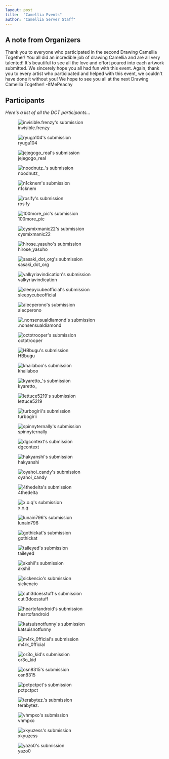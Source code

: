 ```yaml
---
layout: post
title:  "Camellia Events"
author: "Camellia Server Staff"
---
```


## A note from Organizers

Thank you to everyone who participated in the second Drawing Camellia Together! You all did an incredible job of drawing Camellia and are all very talented! It's beautiful to see all the love and effort poured into each artwork submitted. We sincerely hope you all had fun with this event. Again, thank you to every artist who participated and helped with this event, we couldn't have done it without you! We hope to see you all at the next Drawing Camellia Together! -ItMePeachy

## Participants

*Here's a list of all the DCT participants...*

<!-- stupid hacky way of keeping pictures styled -->
<div class="flexRow picture">
<figure>
    <img class="sizingCSS" src="/assets/images/DCT/invisible.frenzy.png"
         alt="invisible.frenzy's submission">
    <figcaption>invisible.frenzy</figcaption>
</figure>
</div>

<div class="flexRow picture">
<figure>
    <img class="sizingCSS" src="/assets/images/DCT/154852.jpg"
         alt="ryuga104's submission">
    <figcaption>ryuga104</figcaption>
</figure>
</div>

<div class="flexRow picture">
<figure>
    <img class="sizingCSS" src="/assets/images/DCT/1747_20230928192420.png"
         alt="jejegogo_real's submission">
    <figcaption>jejegogo_real</figcaption>
</figure>
</div>

<div class="flexRow picture">
<figure>
    <img class="sizingCSS" src="/assets/images/DCT/20230927_230803.jpg"
         alt="noodnutz_'s submission">
    <figcaption>noodnutz_</figcaption>
</figure>
</div>

<div class="flexRow picture">
<figure>
    <img class="sizingCSS" src="/assets/images/DCT/6.png"
         alt="n1cknem's submission">
    <figcaption>n1cknem</figcaption>
</figure>
</div>

<div class="flexRow picture">
<figure>
    <img class="sizingCSS" src="/assets/images/DCT/CAMETEK.png"
         alt="rosify's submission">
    <figcaption>rosify</figcaption>
</figure>
</div>

<div class="flexRow picture">
<figure>
    <img class="sizingCSS" src="/assets/images/DCT/HBD2023_Original.png"
         alt="100more_pic's submission">
    <figcaption>100more_pic</figcaption>
</figure>
</div>

<div class="flexRow picture">
<figure>
    <img class="sizingCSS" src="/assets/images/DCT/Happy_Azure_Fiesta_Camellia_17-10-2023.png"
         alt="cysmixmanic22's submission">
    <figcaption>cysmixmanic22</figcaption>
</figure>
</div>

<div class="flexRow picture">
<figure>
    <img class="sizingCSS" src="/assets/images/DCT/IMG_0697.jpg"
         alt="hirose_yasuho's submission">
    <figcaption>hirose_yasuho</figcaption>
</figure>
</div>

<div class="flexRow picture">
<figure>
    <img class="sizingCSS" src="/assets/images/DCT/IMG_0974.png"
         alt="sasaki_dot_org's submission">
    <figcaption>sasaki_dot_org</figcaption>
</figure>
</div>

<div class="flexRow picture">
<figure>
    <img class="sizingCSS" src="/assets/images/DCT/IMG_1136.jpg"
         alt="valkyriavindication's submission">
    <figcaption>valkyriavindication</figcaption>
</figure>
</div>

<div class="flexRow picture">
<figure>
    <img class="sizingCSS" src="/assets/images/DCT/IMG_1838.jpg"
         alt="sleepycubeofficial's submission">
    <figcaption>sleepycubeofficial</figcaption>
</figure>
</div>

<div class="flexRow picture">
<figure>
    <img class="sizingCSS" src="/assets/images/DCT/IMG_20230928_105112.jpg"
         alt="alecperono's submission">
    <figcaption>alecperono</figcaption>
</figure>
</div>

<div class="flexRow picture">
<figure>
    <img class="sizingCSS" src="/assets/images/DCT/IMG_20231005_014443.jpg"
         alt=".nonsensualdiamond's submission">
    <figcaption>.nonsensualdiamond</figcaption>
</figure>
</div>

<div class="flexRow picture">
<figure>
    <img class="sizingCSS" src="/assets/images/DCT/IMG_2176.png"
         alt="octotrooper's submission">
    <figcaption>octotrooper</figcaption>
</figure>
</div>

<div class="flexRow picture">
<figure>
    <img class="sizingCSS" src="/assets/images/DCT/IMG_2833.png"
         alt="HBbugu's submission">
    <figcaption>HBbugu</figcaption>
</figure>
</div>

<div class="flexRow picture">
<figure>
    <img class="sizingCSS" src="/assets/images/DCT/IMG_6289.jpg"
         alt="khailaboo's submission">
    <figcaption>khailaboo</figcaption>
</figure>
</div>

<div class="flexRow picture">
<figure>
    <img class="sizingCSS" src="/assets/images/DCT/SPOILER_Untitled371_20231022103845.jpg"
         alt="kyaretto_'s submission">
    <figcaption>kyaretto_</figcaption>
</figure>
</div>

<div class="flexRow picture">
<figure>
    <img class="sizingCSS" src="/assets/images/DCT/Screenshot_20230928-141145.png"
         alt="lettuce5219's submission">
    <figcaption>lettuce5219</figcaption>
</figure>
</div>

<div class="flexRow picture">
<figure>
    <img class="sizingCSS" src="/assets/images/DCT/Tak_berjudul7_20230929121628.png"
         alt="turbogirii's submission">
    <figcaption>turbogirii</figcaption>
</figure>
</div>

<div class="flexRow picture">
<figure>
    <img class="sizingCSS" src="/assets/images/DCT/Untitled1009.png"
         alt="spinnyternally's submission">
    <figcaption>spinnyternally</figcaption>
</figure>
</div>

<div class="flexRow picture">
<figure>
    <img class="sizingCSS" src="/assets/images/DCT/Untitled109_20230928201302.png"
         alt="dgcontext's submission">
    <figcaption>dgcontext</figcaption>
</figure>
</div>

<div class="flexRow picture">
<figure>
    <img class="sizingCSS" src="/assets/images/DCT/Untitled1834_20230928215031.png"
         alt="hakyanshi's submission">
    <figcaption>hakyanshi</figcaption>
</figure>
</div>

<div class="flexRow picture">
<figure>
    <img class="sizingCSS" src="/assets/images/DCT/Untitled32_20231002110232.png"
         alt="oyahoi_candy's submission">
    <figcaption>oyahoi_candy</figcaption>
</figure>
</div>

<div class="flexRow picture">
<figure>
    <img class="sizingCSS" src="/assets/images/DCT/Untitled3325_20231027234041.png"
         alt="4thedelta's submission">
    <figcaption>4thedelta</figcaption>
</figure>
</div>

<div class="flexRow picture">
<figure>
    <img class="sizingCSS" src="/assets/images/DCT/Untitled45_20231028234420.png"
         alt="x.o.q's submission">
    <figcaption>x.o.q</figcaption>
</figure>
</div>

<div class="flexRow picture">
<figure>
    <img class="sizingCSS" src="/assets/images/DCT/Zonder_titel1562_20231028214747.png"
         alt="lunain796's submission">
    <figcaption>lunain796</figcaption>
</figure>
</div>

<div class="flexRow picture">
<figure>
    <img class="sizingCSS" src="/assets/images/DCT/birthday_art_280923.png"
         alt="gothickat's submission">
    <figcaption>gothickat</figcaption>
</figure>
</div>

<div class="flexRow picture">
<figure>
    <img class="sizingCSS" src="/assets/images/DCT/bthdcametekwinef.png"
         alt="taileyed's submission">
    <figcaption>taileyed</figcaption>
</figure>
</div>

<div class="flexRow picture">
<figure>
    <img class="sizingCSS" src="/assets/images/DCT/camellia.png"
         alt="akshil's submission">
    <figcaption>akshil</figcaption>
</figure>
</div>

<div class="flexRow picture">
<figure>
    <img class="sizingCSS" src="/assets/images/DCT/camepeakllia.png"
         alt="sickencio's submission">
    <figcaption>sickencio</figcaption>
</figure>
</div>

<div class="flexRow picture">
<figure>
    <img class="sizingCSS" src="/assets/images/DCT/cuti3doesstuff.png"
         alt="cuti3doesstuff's submission">
    <figcaption>cuti3doesstuff</figcaption>
</figure>
</div>

<div class="flexRow picture">
<figure>
    <img class="sizingCSS" src="/assets/images/DCT/heartofandroid.png"
         alt="heartofandroid's submission">
    <figcaption>heartofandroid</figcaption>
</figure>
</div>

<div class="flexRow picture">
<figure>
    <img class="sizingCSS" src="/assets/images/DCT/katsuisnotfunny.png"
         alt="katsuisnotfunny's submission">
    <figcaption>katsuisnotfunny</figcaption>
</figure>
</div>

<div class="flexRow picture">
<figure>
    <img class="sizingCSS" src="/assets/images/DCT/mark.jpg"
         alt="m4rk_0fficial's submission">
    <figcaption>m4rk_0fficial</figcaption>
</figure>
</div>

<div class="flexRow picture">
<figure>
    <img class="sizingCSS" src="/assets/images/DCT/or3o_kid.png"
         alt="or3o_kid's submission">
    <figcaption>or3o_kid</figcaption>
</figure>
</div>

<div class="flexRow picture">
<figure>
    <img class="sizingCSS" src="/assets/images/DCT/osn8315.png"
         alt="osn8315's submission">
    <figcaption>osn8315</figcaption>
</figure>
</div>

<div class="flexRow picture">
<figure>
    <img class="sizingCSS" src="/assets/images/DCT/pctpctpct.jpg"
         alt="pctpctpct's submission">
    <figcaption>pctpctpct</figcaption>
</figure>
</div>

<div class="flexRow picture">
<figure>
    <img class="sizingCSS" src="/assets/images/DCT/terabytez..png"
         alt="terabytez.'s submission">
    <figcaption>terabytez.</figcaption>
</figure>
</div>

<div class="flexRow picture">
<figure>
    <img class="sizingCSS" src="/assets/images/DCT/vhmpxo.jpg"
         alt="vhmpxo's submission">
    <figcaption>vhmpxo</figcaption>
</figure>
</div>

<div class="flexRow picture">
<figure>
    <img class="sizingCSS" src="/assets/images/DCT/xkyuzess.png"
         alt="xkyuzess's submission">
    <figcaption>xkyuzess</figcaption>
</figure>
</div>

<div class="flexRow picture">
<figure>
    <img class="sizingCSS" src="/assets/images/DCT/yazo0.png"
         alt="yazo0's submission">
    <figcaption>yazo0</figcaption>
</figure>
</div>
